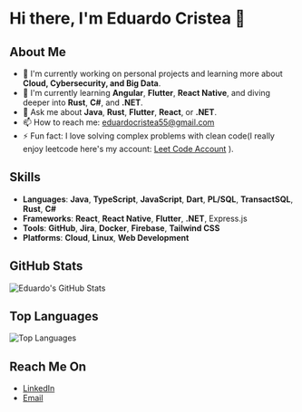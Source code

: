 # Hi there, I'm Eduardo Cristea 👋

## About Me
- 🔭 I'm currently working on personal projects and learning more about **Cloud, Cybersecurity, and Big Data**.
- 🌱 I'm currently learning **Angular**, **Flutter**, **React Native**, and diving deeper into **Rust**, **C#**, and **.NET**.
- 💬 Ask me about **Java**, **Rust**, **Flutter**, **React**, or **.NET**.
- 📫 How to reach me: [eduardocristea55@gmail.com](mailto:eduardocristea55@gmail.com)
- ⚡ Fun fact: I love solving complex problems with clean code(I really enjoy leetcode here's my account: [Leet Code Account](https://leetcode.com/u/Wd10o2cSWK/) ).

## Skills
- **Languages**: **Java**, **TypeScript**, **JavaScript**, **Dart**, **PL/SQL**, **TransactSQL**, **Rust**, **C#**
- **Frameworks**: **React**, **React Native**, **Flutter**, **.NET**, Express.js
- **Tools**: **GitHub**, **Jira**, **Docker**, **Firebase**, **Tailwind CSS**
- **Platforms**: **Cloud**, **Linux**, **Web Development**

## GitHub Stats
![Eduardo's GitHub Stats](https://github-readme-stats.vercel.app/api?username=Eduardo7125&show_icons=true&count_private=true)

## Top Languages
![Top Languages](https://github-readme-stats.vercel.app/api/top-langs/?username=Eduardo7125&layout=compact)

## Reach Me On
- [LinkedIn](https://www.linkedin.com/in/eduardo-petrica-cristea-384b28291/)
- [Email](mailto:eduardocristea55@gmail.com)
